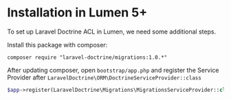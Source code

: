 # Installation in Lumen 5+

To set up Laravel Doctrine ACL in Lumen, we need some additional steps.

Install this package with composer:

```
composer require "laravel-doctrine/migrations:1.0.*"
```

After updating composer, open `bootstrap/app.php` and register the Service Provider after `LaravelDoctrine\ORM\DoctrineServiceProvider::class`

```php
$app->register(LaravelDoctrine\Migrations\MigrationsServiceProvider::class);
```
